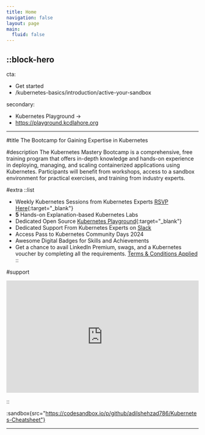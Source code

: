 ```yaml
---
title: Home
navigation: false
layout: page
main:
  fluid: false
---
```


::block-hero
---
cta:
  - Get started
  - /kubernetes-basics/introduction/active-your-sandbox

secondary:
  - Kubernetes Playground →
  - https://playground.kcdlahore.org
---

#title
The Bootcamp for Gaining Expertise in Kubernetes

#description
The Kubernetes Mastery Bootcamp is a comprehensive, free training program that offers in-depth knowledge and hands-on experience in deploying, managing, and scaling containerized applications using Kubernetes. Participants will benefit from workshops, access to a sandbox environment for practical exercises, and training from industry experts. 


#extra
  ::list
  - Weekly Kubernetes Sessions from Kubernetes Experts [RSVP Here](https://www.meetup.com/cncf-lahore/){:target="_blank"}
  - **5** Hands-on Explanation-based Kubernetes Labs 
  - Dedicated Open Source [Kubernetes Playground](https://playground.kcdlahore.org/){:target="_blank"}
  - Dedicated Support From Kubernetes Experts on [Slack](https://join.slack.com/t/cncflahore/shared_invite/zt-2egtejr9w-pAcNZ0YG8rPtXUyhoIelXQ)
  - Access Pass to Kubernetes Community Days 2024
  - Awesome Digital Badges for Skills and Achievements
  - Get a chance to avail LinkedIn Premium, swags, and a Kubernetes voucher by completing all the requirements. [Terms & Conditions Applied](/introduction/you-must-know)
  ::


#support
<div style="position: relative; padding-bottom: 58.25242718446603%; height: 0;"><iframe src="https://www.loom.com/embed/9acb440f4cfc48edaec9369e984c9761?sid=cc159bf8-973c-48d9-a589-f89389c1e238" frameborder="0" webkitallowfullscreen mozallowfullscreen allowfullscreen style="position: absolute; top: 0; left: 0; width: 100%; height: 100%;"></iframe></div>

::

:sandbox{src="https://codesandbox.io/p/github/adilshehzad786/Kubernetes-Cheatsheet"}
<hr>

